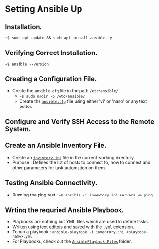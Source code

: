 # Setting Ansible Up

## Installation.
`~$ sudo apt update && sudo apt install ansible -y`

## Verifying Correct Installation.
`~$ ansible --version`

## Creating a Configuration File.
* Create the `ansible.cfg` file in the path `/etc/ansible/`
    - `~$ sudo mkdir -p /etc/ansible/`
    - Create the [`ansible.cfg`](./ansible.cfg) file using either 'vi' or 'nano' or any text editor.
    
## Configure and Verify SSH Access to the Remote System.

## Create an Ansible Inventory File.
* Create an [`inventory.ini`](./inventory.ini) file in the current working directory.
* Purpose : Defines the list of hosts to connect to, how to connect and other parameters for task automation on them.

## Testing Ansible Connectivity.
* Running the ping test : `~$ ansible -i inventory.ini servers -m ping`

## Wrting the requried Ansible Playbook.
* Playbooks are nothing but YML files which are used to define tasks.
* Written using text editors and saved with the `.yml` extension.
* To run a playbook : ```ansible-playbook -i inventory.ini <playbook-name>.yml```
* For Playbooks, check out the [`AnsiblePlaybook-Files`](./AnsiblePlaybook-Files) folder.
